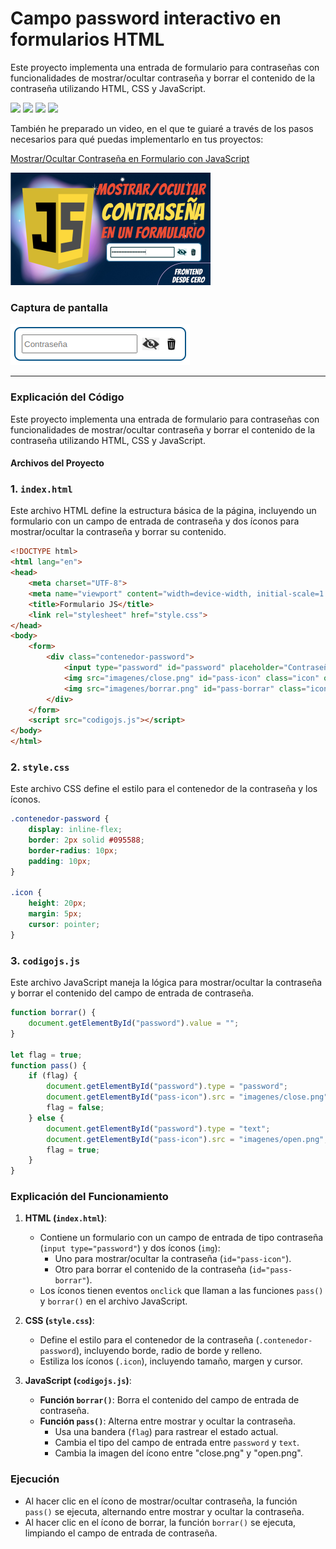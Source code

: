 # Campo password interactivo en formularios HTML
Este proyecto implementa una entrada de formulario para contraseñas con funcionalidades de mostrar/ocultar contraseña y borrar el contenido de la contraseña utilizando HTML, CSS y JavaScript.

<span><img src="https://img.shields.io/badge/HTML5-E34F26?style=for-the-badge&logo=html5&logoColor=white"/></span>
<span><img src="https://img.shields.io/badge/CSS3-1572B6?style=for-the-badge&logo=css3&logoColor=white"/></span>
<span><img src="https://img.shields.io/badge/JavaScript-323330?style=for-the-badge&logo=javascript&logoColor=F7DF1E"/></span>
<span><img src="https://img.shields.io/badge/VSCode-0078D4?style=for-the-badge&logo=visual%20studio%20code&logoColor=white"/></span>

También he preparado un video, en el que te guiaré a través de los pasos necesarios para qué puedas implementarlo en tus proyectos:  

<a href="https://youtu.be/umQ5UMzsdVA">Mostrar/Ocultar Contraseña en Formulario con JavaScript</a>

<img src="https://github.com/VintaBytes/Campo-password-interactivo-en-formularios-HTML/blob/main/portada.jpeg?raw=true" width="320px">

### Captura de pantalla
<img src="https://github.com/VintaBytes/Campo-password-interactivo-en-formularios-HTML/blob/main/captura.png?raw=true">

---

### Explicación del Código

Este proyecto implementa una entrada de formulario para contraseñas con funcionalidades de mostrar/ocultar contraseña y borrar el contenido de la contraseña utilizando HTML, CSS y JavaScript.

#### Archivos del Proyecto

### 1. `index.html`

Este archivo HTML define la estructura básica de la página, incluyendo un formulario con un campo de entrada de contraseña y dos íconos para mostrar/ocultar la contraseña y borrar su contenido.

```html
<!DOCTYPE html>
<html lang="en">
<head>
    <meta charset="UTF-8">
    <meta name="viewport" content="width=device-width, initial-scale=1.0">
    <title>Formulario JS</title>
    <link rel="stylesheet" href="style.css">
</head>
<body>
    <form>
        <div class="contenedor-password">
            <input type="password" id="password" placeholder="Contraseña">
            <img src="imagenes/close.png" id="pass-icon" class="icon" onclick="pass()">
            <img src="imagenes/borrar.png" id="pass-borrar" class="icon" onclick="borrar()">            
        </div>
    </form>
    <script src="codigojs.js"></script>
</body>
</html>
```

### 2. `style.css`

Este archivo CSS define el estilo para el contenedor de la contraseña y los íconos.

```css
.contenedor-password {
    display: inline-flex;
    border: 2px solid #095588;
    border-radius: 10px;
    padding: 10px;
}

.icon {
    height: 20px;
    margin: 5px;
    cursor: pointer;
}
```

### 3. `codigojs.js`

Este archivo JavaScript maneja la lógica para mostrar/ocultar la contraseña y borrar el contenido del campo de entrada de contraseña.

```javascript
function borrar() {
    document.getElementById("password").value = "";
}

let flag = true;
function pass() {
    if (flag) {
        document.getElementById("password").type = "password";
        document.getElementById("pass-icon").src = "imagenes/close.png";
        flag = false;
    } else {
        document.getElementById("password").type = "text";
        document.getElementById("pass-icon").src = "imagenes/open.png";
        flag = true;
    }
}
```

### Explicación del Funcionamiento

1. **HTML (`index.html`)**:
   - Contiene un formulario con un campo de entrada de tipo contraseña (`input type="password"`) y dos íconos (`img`):
     - Uno para mostrar/ocultar la contraseña (`id="pass-icon"`).
     - Otro para borrar el contenido de la contraseña (`id="pass-borrar"`).
   - Los íconos tienen eventos `onclick` que llaman a las funciones `pass()` y `borrar()` en el archivo JavaScript.

2. **CSS (`style.css`)**:
   - Define el estilo para el contenedor de la contraseña (`.contenedor-password`), incluyendo borde, radio de borde y relleno.
   - Estiliza los íconos (`.icon`), incluyendo tamaño, margen y cursor.

3. **JavaScript (`codigojs.js`)**:
   - **Función `borrar()`**: Borra el contenido del campo de entrada de contraseña.
   - **Función `pass()`**: Alterna entre mostrar y ocultar la contraseña.
     - Usa una bandera (`flag`) para rastrear el estado actual.
     - Cambia el tipo del campo de entrada entre `password` y `text`.
     - Cambia la imagen del ícono entre "close.png" y "open.png".

### Ejecución

- Al hacer clic en el ícono de mostrar/ocultar contraseña, la función `pass()` se ejecuta, alternando entre mostrar y ocultar la contraseña.
- Al hacer clic en el ícono de borrar, la función `borrar()` se ejecuta, limpiando el campo de entrada de contraseña.
